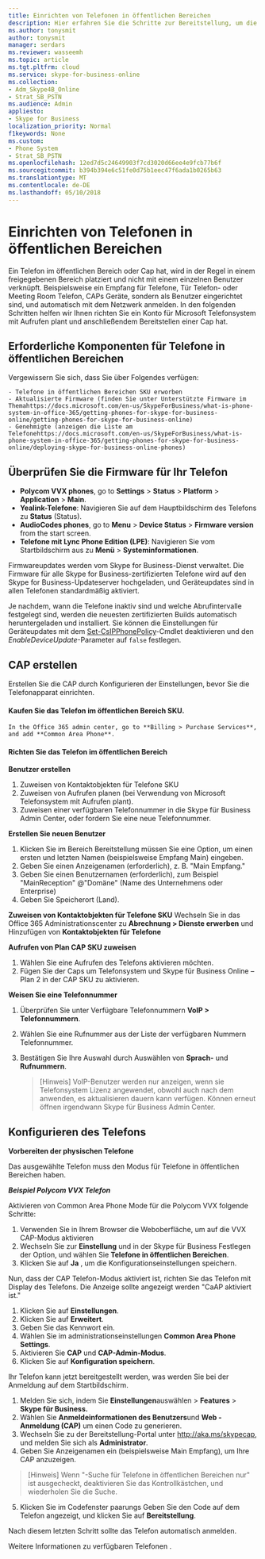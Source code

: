 ```yaml
---
title: Einrichten von Telefonen in öffentlichen Bereichen
description: Hier erfahren Sie die Schritte zur Bereitstellung, um die richtige Firmware erhalten möchten, aktualisieren sie bei Bedarf, Zuweisen von Lizenzen und Konfigurieren von Einstellungen für Telefone in öffentlichen Bereichen.
ms.author: tonysmit
author: tonysmit
manager: serdars
ms.reviewer: wasseemh
ms.topic: article
ms.tgt.pltfrm: cloud
ms.service: skype-for-business-online
ms.collection:
- Adm_Skype4B_Online
- Strat_SB_PSTN
ms.audience: Admin
appliesto:
- Skype for Business
localization_priority: Normal
f1keywords: None
ms.custom:
- Phone System
- Strat_SB_PSTN
ms.openlocfilehash: 12ed7d5c24649903f7cd3020d66ee4e9fcb77b6f
ms.sourcegitcommit: b394b394e6c51fe0d75b1eec47f6ada1b0265b63
ms.translationtype: MT
ms.contentlocale: de-DE
ms.lasthandoff: 05/10/2018
---
```

# <a name="set-up-common-area-phones"></a>Einrichten von Telefonen in öffentlichen Bereichen

Ein Telefon im öffentlichen Bereich oder Cap hat, wird in der Regel in einem freigegebenen Bereich platziert und nicht mit einem einzelnen Benutzer verknüpft. Beispielsweise ein Empfang für Telefone, Tür Telefon- oder Meeting Room Telefon, CAPs Geräte, sondern als Benutzer eingerichtet sind, und automatisch mit dem Netzwerk anmelden. In den folgenden Schritten helfen wir Ihnen richten Sie ein Konto für Microsoft Telefonsystem mit Aufrufen plant und anschließendem Bereitstellen einer Cap hat.

## <a name="prerequisites-for-common-area-phones"></a>Erforderliche Komponenten für Telefone in öffentlichen Bereichen

Vergewissern Sie sich, dass Sie über Folgendes verfügen:

    - Telefone in öffentlichen Bereichen SKU erworben 
    - Aktualisierte Firmware (finden Sie unter Unterstützte Firmware im Themahttps://docs.microsoft.com/en-us/SkypeForBusiness/what-is-phone-system-in-office-365/getting-phones-for-skype-for-business-online/getting-phones-for-skype-for-business-online)
    - Genehmigte (anzeigen die Liste am Telefonehttps://docs.microsoft.com/en-us/SkypeForBusiness/what-is-phone-system-in-office-365/getting-phones-for-skype-for-business-online/deploying-skype-for-business-online-phones) 

## <a name="check-the-firmware-for-your-phone"></a>Überprüfen Sie die Firmware für Ihr Telefon
- **Polycom VVX phones**, go to **Settings** > **Status** > **Platform** > **Application** > **Main**.
- **Yealink-Telefone**: Navigieren Sie auf dem Hauptbildschirm des Telefons zu **Status** (Status).
- **AudioCodes phones**, go to **Menu** > **Device Status** > **Firmware version** from the start screen. 
- **Telefone mit Lync Phone Edition (LPE)**: Navigieren Sie vom Startbildschirm aus zu **Menü** > **Systeminformationen**.

Firmwareupdates werden vom Skype for Business-Dienst verwaltet. Die Firmware für alle Skype for Business-zertifizierten Telefone wird auf den Skype for Business-Updateserver hochgeladen, und Geräteupdates sind in allen Telefonen standardmäßig aktiviert. 

Je nachdem, wann die Telefone inaktiv sind und welche Abrufintervalle festgelegt sind, werden die neuesten zertifizierten Builds automatisch heruntergeladen und installiert. Sie können die Einstellungen für Geräteupdates mit dem [Set-CsIPPhonePolicy](https://technet.microsoft.com/en-us/library/mt629497.aspx)-Cmdlet deaktivieren und den  _EnableDeviceUpdate_-Parameter auf  `false` festlegen.

## <a name="create-cap"></a>CAP erstellen
Erstellen Sie die CAP durch Konfigurieren der Einstellungen, bevor Sie die Telefonapparat einrichten.

#### <a name="purchase-the-common-area-phone-sku"></a>Kaufen Sie das Telefon im öffentlichen Bereich SKU. 
    In the Office 365 admin center, go to **Billing > Purchase Services**, and add **Common Area Phone**.

#### <a name="set-up-the-common-area-phone-----this-section-could-use-a-screen-shot--"></a>Richten Sie das Telefon im öffentlichen Bereich<!-- this section could use a screen shot-->

**Benutzer erstellen** 
1. Zuweisen von Kontaktobjekten für Telefone SKU
2. Zuweisen von Aufrufen planen (bei Verwendung von Microsoft Telefonsystem mit Aufrufen plant). 
3. Zuweisen einer verfügbaren Telefonnummer in die Skype für Business Admin Center, oder fordern Sie eine neue Telefonnummer.

**Erstellen Sie neuen Benutzer**

1. Klicken Sie im Bereich Bereitstellung müssen Sie eine Option, um einen ersten und letzten Namen (beispielsweise Empfang Main) eingeben.
2. Geben Sie einen Anzeigenamen (erforderlich), z. B. "Main Empfang."
3. Geben Sie einen Benutzernamen (erforderlich), zum Beispiel "MainReception" @"Domäne" (Name des Unternehmens oder Enterprise)
4. Geben Sie Speicherort (Land).

**Zuweisen von Kontaktobjekten für Telefone SKU** Wechseln Sie in das Office 365 Administrationscenter zu **Abrechnung > Dienste erwerben** und Hinzufügen von **Kontaktobjekten für Telefone**

**Aufrufen von Plan CAP SKU zuweisen**

1. Wählen Sie eine Aufrufen des Telefons aktivieren möchten. 
2. Fügen Sie der Caps um Telefonsystem und Skype für Business Online – Plan 2 in der CAP SKU zu aktivieren. <!-- odd order for step -->

**Weisen Sie eine Telefonnummer**
1. Überprüfen Sie unter Verfügbare Telefonnummern **VoIP > Telefonnummern**.
2. Wählen Sie eine Rufnummer aus der Liste der verfügbaren Nummern Telefonnummer.
3. Bestätigen Sie Ihre Auswahl durch Auswählen von **Sprach-** und **Rufnummern**.

    >[Hinweis] VoIP-Benutzer werden nur anzeigen, wenn sie Telefonsystem Lizenz angewendet, obwohl auch nach dem anwenden, es aktualisieren dauern kann verfügen. Können erneut öffnen irgendwann Skype für Business Admin Center.
    
## <a name="configure-phone"></a>Konfigurieren des Telefons

**Vorbereiten der physischen Telefone**

Das ausgewählte Telefon muss den Modus für Telefone in öffentlichen Bereichen haben. 

***Beispiel Polycom VVX Telefon***

Aktivieren von Common Area Phone Mode für die Polycom VVX folgende Schritte:
1. Verwenden Sie in Ihrem Browser die Weboberfläche, um auf die VVX CAP-Modus aktivieren
2. Wechseln Sie zur **Einstellung** und in der Skype für Business Festlegen der Option, und wählen Sie **Telefone in öffentlichen Bereichen**.
3. Klicken Sie auf **Ja** , um die Konfigurationseinstellungen speichern.

Nun, dass der CAP Telefon-Modus aktiviert ist, richten Sie das Telefon mit Display des Telefons. Die Anzeige sollte angezeigt werden "CaAP aktiviert ist."

1. Klicken Sie auf **Einstellungen**.
2. Klicken Sie auf **Erweitert**.
3. Geben Sie das Kennwort ein.
4. Wählen Sie im administrationseinstellungen **Common Area Phone Settings**.
5. Aktivieren Sie **CAP** und **CAP-Admin-Modus**.
6. Klicken Sie auf **Konfiguration speichern**.

Ihr Telefon kann jetzt bereitgestellt werden, was werden Sie bei der Anmeldung auf dem Startbildschirm.

1. Melden Sie sich, indem Sie **Einstellungen**auswählen > **Features** > **Skype für Business.**
2. Wählen Sie **Anmeldeinformationen des Benutzers**und **Web - Anmeldung (CAP)** um einen Code zu generieren.
3. Wechseln Sie zu der Bereitstellung-Portal unter http://aka.ms/skypecap, und melden Sie sich als **Administrator**.
4. Geben Sie Anzeigenamen ein (beispielsweise Main Empfang), um Ihre CAP anzuzeigen.

>[Hinweis] Wenn "-Suche für Telefone in öffentlichen Bereichen nur" ist ausgecheckt, deaktivieren Sie das Kontrollkästchen, und wiederholen Sie die Suche.

5. Klicken Sie im Codefenster paarungs Geben Sie den Code auf dem Telefon angezeigt, und klicken Sie auf **Bereitstellung**.

Nach diesem letzten Schritt sollte das Telefon automatisch anmelden.

Weitere Informationen zu verfügbaren Telefonen [ ](https://docs.microsoft.com/en-us/SkypeForBusiness/what-is-phone-system-in-office-365/getting-phones-for-skype-for-business-online/deploying-skype-for-business-online-phones).


